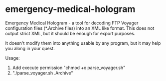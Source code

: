 # emergency-medical-hologram
Emergency Medical Hologram - a tool for decoding FTP Voyager configuration files (*.Archive files) into an XML like format.
This does not output strict XML, but it should be enough for export purposes.

It doesn't modify them into anything usable by any program, but it may help you along in your quest.

Usage:
1) Add execute permission "chmod +x parse_voyager.sh"
2) "./parse_voyager.sh <filename>.Archive"
